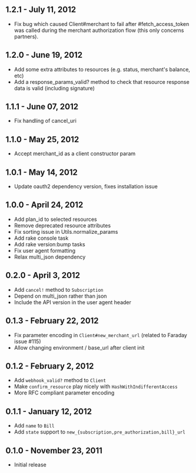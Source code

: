 ## 1.2.1 - July 11, 2012

- Fix bug which caused Client#merchant to fail after #fetch_access_token was
  called during the merchant authorization flow (this only concerns partners).

## 1.2.0 - June 19, 2012

- Add some extra attributes to resources (e.g. status, merchant's balance, etc)
- Add a response_params_valid? method to check that resource response data is
  valid (including signature)

## 1.1.1 - June 07, 2012

- Fix handling of cancel_uri


## 1.1.0 - May 25, 2012

- Accept merchant_id as a client constructor param


## 1.0.1 - May 14, 2012

- Update oauth2 dependency version, fixes installation issue


## 1.0.0 - April 24, 2012

- Add plan_id to selected resources
- Remove deprecated resource attributes
- Fix sorting issue in Utils.normalize_params
- Add rake console task
- Add rake version:bump tasks
- Fix user agent formatting
- Relax multi_json dependency


## 0.2.0 - April 3, 2012

- Add `cancel!` method to `Subscription`
- Depend on multi_json rather than json
- Include the API version in the user agent header


## 0.1.3 - February 22, 2012

- Fix parameter encoding in `Client#new_merchant_url` (related to Faraday issue
  #115)
- Allow changing environment / base_url after client init


## 0.1.2 - February 2, 2012

- Add `webhook_valid?` method to `Client`
- Make `confirm_resource` play nicely with `HashWithIndifferentAccess`
- More RFC compliant parameter encoding


## 0.1.1 - January 12, 2012

- Add `name` to `Bill`
- Add `state` support to `new_{subscription,pre_authorization,bill}_url`


## 0.1.0 - November 23, 2011

- Initial release

